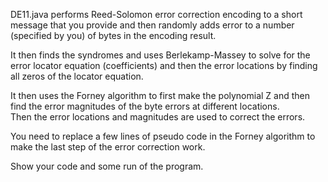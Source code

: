 DE11.java performs Reed-Solomon error correction encoding to a short message that 
you provide and then randomly adds error to a number (specified by you)  of bytes
in the encoding result.  

It then finds the syndromes and uses Berlekamp-Massey  to solve for the error 
locator equation (coefficients) and then the error locations by finding all zeros
of the locator equation.  

It then uses the Forney algorithm  to first make the polynomial Z and then find 
the error magnitudes of the byte errors at different locations.  
Then the error locations and magnitudes are used to correct the errors.  

You need to replace a few lines of pseudo code in the Forney algorithm to make 
the last step of the error correction work.  

Show your code and some run of the program.

